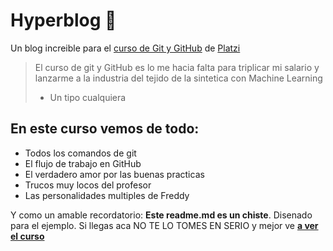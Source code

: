 # Hyperblog 💚
Un blog increible  para el [curso de Git y GitHub](https://platzi.com/cursos/git-github/ "curso de Git y Github") de [Platzi](https://platzi.com/ "Platzi")
> El curso de git y GitHub es lo me hacia falta para triplicar mi salario y lanzarme a la industria del tejido de la sintetica con Machine Learning
> - Un tipo cualquiera

## En este curso vemos de todo:
* Todos los comandos de git
* El flujo de trabajo en GitHub
* El verdadero amor por las buenas practicas
* Trucos muy locos del profesor
* Las personalidades multiples de Freddy

Y como un amable recordatorio: **Este readme.md es un chiste**. Disenado para el ejemplo. Si llegas aca NO TE LO TOMES EN SERIO y mejor ve [**a ver el curso**](https://platzi.com/cursos/git-github/ "ver el curso")